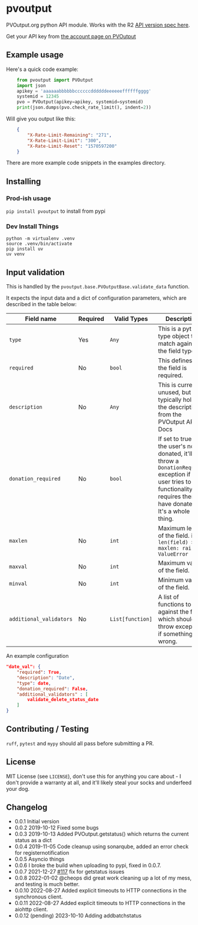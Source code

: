 # pvoutput

PVOutput.org python API module. Works with the R2 [API version spec here](https://pvoutput.org/help.html#api-spec).

Get your API key from [the account page on PVOutput](https://pvoutput.org/account.jsp)

## Example usage

Here's a quick code example:

```python
    from pvoutput import PVOutput
    import json
    apikey = 'aaaaaabbbbbbccccccddddddeeeeeeffffffgggg'
    systemid = 12345
    pvo = PVOutput(apikey=apikey, systemid=systemid)
    print(json.dumps(pvo.check_rate_limit(), indent=2))
```

Will give you output like this:

```json
    {
        "X-Rate-Limit-Remaining": "271",
        "X-Rate-Limit-Limit": "300",
        "X-Rate-Limit-Reset": "1570597200"
    }
```

There are more example code snippets in the examples directory.

## Installing

### Prod-ish usage

`pip install pvoutput` to install from pypi

### Dev Install Things

```shell
python -m virtualenv .venv
source .venv/bin/activate
pip install uv
uv venv
```

## Input validation

This is handled by the `pvoutput.base.PVOutputBase.validate_data` function.

It expects the input data and a dict of configuration parameters, which are described in the table below:

| Field name | Required | Valid Types | Description |
| --- |  --- | --- | --- |
| `type` | Yes | `Any` | This is a python type object to match against the field type. |
| `required` | No | `bool` | This defines if the field is required. |
| `description` | No | `Any` | This is currently unused, but typically holds the description from the PVOutput API Docs |
| `donation_required` | No | `bool` | If set to true, and the user's not donated, it'll throw a `DonationRequired` exception if the user tries to use functionality that requires them to have donated. It's a whole thing. |
| `maxlen` | No | `int` | Maximum length of the field. ie. `if len(field) > maxlen: raise ValueError` |
| `maxval` | No | `int` | Maximum value of the field. |
| `minval` | No | `int` | Minimum value of the field. |
| `additional_validators` | No | `List[function]` | A list of functions to run against the field, which should throw exceptions if something's wrong. |

An example configuration

```json
"date_val": {
    "required": True,
    "description": "Date",
    "type": date,
    "donation_required": False,
    "additional_validators" : [
        validate_delete_status_date
    ]
}
```

## Contributing / Testing

`ruff`, `pytest` and `mypy` should all pass before submitting a PR.

## License

MIT License (see `LICENSE`), don't use this for anything you care about - I don't provide a warranty at all, and it'll likely steal your socks and underfeed your dog.

## Changelog

* 0.0.1 Initial version
* 0.0.2 2019-10-12 Fixed some bugs
* 0.0.3 2019-10-13 Added PVOutput.getstatus() which returns the current status as a dict
* 0.0.4 2019-11-05 Code cleanup using sonarqube, added an error check for registernotification
* 0.0.5 Asyncio things
* 0.0.6 I broke the build when uploading to pypi, fixed in 0.0.7.
* 0.0.7 2021-12-27 [#117](https://github.com/yaleman/pvoutput/issues/117) fix for getstatus issues
* 0.0.8 2022-01-02 @cheops did great work cleaning up a lot of my mess, and testing is much better.
* 0.0.10 2022-08-27 Added explicit timeouts to HTTP connections in the synchronous client.
* 0.0.11 2022-08-27 Added explicit timeouts to HTTP connections in the aiohttp client.
* 0.0.12 (pending) 2023-10-10 Adding addbatchstatus

